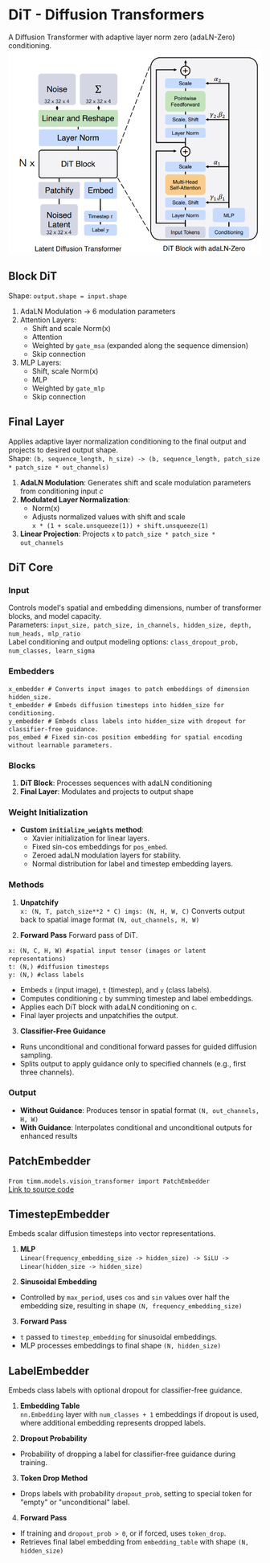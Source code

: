# DiT - Diffusion Transformers
A Diffusion Transformer with adaptive layer norm zero (adaLN-Zero) conditioning.
![DiT](../../../image/DiT.png)
## Block DiT
Shape: `output.shape = input.shape`

1. AdaLN Modulation → 6 modulation parameters
2. Attention Layers:
   - Shift and scale Norm(x)
   - Attention
   - Weighted by `gate_msa` (expanded along the sequence dimension)
   - Skip connection
3. MLP Layers:
   - Shift, scale Norm(x)
   - MLP
   - Weighted by `gate_mlp`
   - Skip connection

## Final Layer
Applies adaptive layer normalization conditioning to the final output and projects to desired output shape.  
Shape: `(b, sequence_length, h_size) -> (b, sequence_length, patch_size * patch_size * out_channels)`

1. **AdaLN Modulation**: Generates shift and scale modulation parameters from conditioning input *c*
2. **Modulated Layer Normalization**:
   - Norm(x)
   - Adjusts normalized values with shift and scale  
```x * (1 + scale.unsqueeze(1)) + shift.unsqueeze(1)```
3. **Linear Projection**: Projects `x` to `patch_size * patch_size * out_channels`

## DiT Core
### Input
Controls model's spatial and embedding dimensions, number of transformer blocks, and model capacity.  
Parameters: `input_size, patch_size, in_channels, hidden_size, depth, num_heads, mlp_ratio`  
Label conditioning and output modeling options: `class_dropout_prob, num_classes, learn_sigma`

### Embedders
```
x_embedder # Converts input images to patch embeddings of dimension hidden_size. 
t_embedder # Embeds diffusion timesteps into hidden_size for conditioning. 
y_embedder # Embeds class labels into hidden_size with dropout for classifier-free guidance. 
pos_embed # Fixed sin-cos position embedding for spatial encoding without learnable parameters.
```

### Blocks
1. **DiT Block**: Processes sequences with adaLN conditioning
2. **Final Layer**: Modulates and projects to output shape

### Weight Initialization
- **Custom `initialize_weights` method**:
  - Xavier initialization for linear layers.
  - Fixed sin-cos embeddings for `pos_embed`.
  - Zeroed adaLN modulation layers for stability.
  - Normal distribution for label and timestep embedding layers.

### Methods
1. **Unpatchify**  
```x: (N, T, patch_size**2 * C) imgs: (N, H, W, C)```
Converts output back to spatial image format `(N, out_channels, H, W)`

2. **Forward Pass**
Forward pass of DiT. 
```
x: (N, C, H, W) #spatial input tensor (images or latent representations) 
t: (N,) #diffusion timesteps 
y: (N,) #class labels
```
- Embeds `x` (input image), `t` (timestep), and `y` (class labels).
- Computes conditioning `c` by summing timestep and label embeddings.
- Applies each DiT block with adaLN conditioning on `c`.
- Final layer projects and unpatchifies the output.

3. **Classifier-Free Guidance**  
- Runs unconditional and conditional forward passes for guided diffusion sampling.
- Splits output to apply guidance only to specified channels (e.g., first three channels).

### Output
- **Without Guidance**: Produces tensor in spatial format `(N, out_channels, H, W)`  
- **With Guidance**: Interpolates conditional and unconditional outputs for enhanced results

## PatchEmbedder
`From timm.models.vision_transformer import PatchEmbedder`  
[Link to source code](https://github.com/huggingface/pytorch-image-models/blob/main/timm/layers/patch_embed.py#L26)

## TimestepEmbedder
Embeds scalar diffusion timesteps into vector representations.

1. **MLP**  
`Linear(frequency_embedding_size -> hidden_size) -> SiLU -> Linear(hidden_size -> hidden_size)`

2. **Sinusoidal Embedding**  
- Controlled by `max_period`, uses `cos` and `sin` values over half the embedding size, resulting in shape `(N, frequency_embedding_size)`

3. **Forward Pass**  
- `t` passed to `timestep_embedding` for sinusoidal embeddings.
- MLP processes embeddings to final shape `(N, hidden_size)`

## LabelEmbedder
Embeds class labels with optional dropout for classifier-free guidance.

1. **Embedding Table**  
`nn.Embedding` layer with `num_classes + 1` embeddings if dropout is used, where additional embedding represents dropped labels.

2. **Dropout Probability**  
- Probability of dropping a label for classifier-free guidance during training.

3. **Token Drop Method**  
- Drops labels with probability `dropout_prob`, setting to special token for "empty" or "unconditional" label.

4. **Forward Pass**  
- If training and `dropout_prob > 0`, or if forced, uses `token_drop`.
- Retrieves final label embedding from `embedding_table` with shape `(N, hidden_size)`
